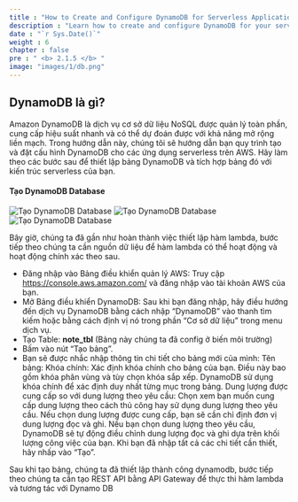 ```yaml
---
title : "How to Create and Configure DynamoDB for Serverless Applications"
description : "Learn how to create and configure DynamoDB for your serverless applications. Follow our step-by-step guide to set up a scalable database in AWS."
date : "`r Sys.Date()`"
weight : 6
chapter : false
pre : " <b> 2.1.5 </b> "
image: "images/1/db.png"
---
```

## DynamoDB là gì?

Amazon DynamoDB là dịch vụ cơ sở dữ liệu NoSQL được quản lý toàn phần, cung cấp hiệu suất nhanh và có thể dự đoán được với khả năng mở rộng liền mạch. Trong hướng dẫn này, chúng tôi sẽ hướng dẫn bạn quy trình tạo và đặt cấu hình DynamoDB cho các ứng dụng serverless trên AWS. Hãy làm theo các bước sau để thiết lập bảng DynamoDB và tích hợp bảng đó với kiến trúc serverless của bạn.

#### Tạo DynamoDB Database
![Tạo DynamoDB Database](/images/2/CreateLambda10.jpeg?featherlight=false&width=50pc)
![Tạo DynamoDB Database](/images/2/CreateLambda11.jpeg?featherlight=false&width=50pc)
![Tạo DynamoDB Database](/images/2/CreateLambda12.jpeg?featherlight=false&width=50pc)

Bây giờ, chúng ta đã gần như hoàn thành việc thiết lập hàm lambda, bước tiếp theo chúng ta cần nguồn dữ liệu để hàm lambda có thể hoạt động và hoạt động chính xác theo sau.

+ Đăng nhập vào Bảng điều khiển quản lý AWS: Truy cập https://console.aws.amazon.com/ và đăng nhập vào tài khoản AWS của bạn.
+ Mở Bảng điều khiển DynamoDB: Sau khi bạn đăng nhập, hãy điều hướng đến dịch vụ DynamoDB bằng cách nhập “DynamoDB” vào thanh tìm kiếm hoặc bằng cách định vị nó trong phần “Cơ sở dữ liệu” trong menu dịch vụ.
+ Tạo Table: **note_tbl** (Bảng này chúng ta đã config ở biến môi trường)
+ Bấm vào nút “Tạo bảng”.
+ Bạn sẽ được nhắc nhập thông tin chi tiết cho bảng mới của mình:
Tên bảng:
Khóa chính: Xác định khóa chính cho bảng của bạn. Điều này bao gồm khóa phân vùng và tùy chọn khóa sắp xếp. DynamoDB sử dụng khóa chính để xác định duy nhất từng mục trong bảng.
Dung lượng được cung cấp so với dung lượng theo yêu cầu: Chọn xem bạn muốn cung cấp dung lượng theo cách thủ công hay sử dụng dung lượng theo yêu cầu.
Nếu chọn dung lượng được cung cấp, bạn sẽ cần chỉ định đơn vị dung lượng đọc và ghi.
Nếu bạn chọn dung lượng theo yêu cầu, DynamoDB sẽ tự động điều chỉnh dung lượng đọc và ghi dựa trên khối lượng công việc của bạn.
Khi bạn đã nhập tất cả các chi tiết cần thiết, hãy nhấp vào “Tạo”.

Sau khi tạo bảng, chúng ta đã thiết lập thành công dynamodb, bước tiếp theo chúng ta cần tạo REST API bằng API Gateway để thực thi hàm lambda và tương tác với Dynamo DB